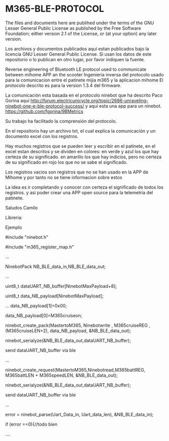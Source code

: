 # M365-BLE-PROTOCOL

The files and documents here are publihed under the terms of the GNU Lesser General Public
License as published by the Free Software Foundation; either
version 2.1 of the License, or (at your option) any later version.

Los archivos y documentos publicados aquí estan publicados bajo la licencia 
GNU Lesser General Public License.
Si usan los datos de este repositorio o lo publican en otro lugar, por favor indiquen la fuente.

Reverse engineering of Bluetooth LE protocol used to communicate between mihome APP an the scooter
Ingenieria inversa del protocolo usado para la comunicacion entre el patinete mijia m365 y la aplicacion mihome
El protocolo descrito es para la version 1.3.4 del firmware.

La comunicación esta basada en el protocolo ninebot que ha descrito Paco Gorina aquí
http://forum.electricunicycle.org/topic/2686-unraveling-ninebot-one-e-ble-protocol-success/
y aquí esta una app para un ninebot.
https://github.com/fgorina/9BMetrics

Su trabajo ha facilitado la comprensión del protocolo.

En el repositorio hay un archivo txt, el cual explica la comunicación y un documento excel con los registros.

Hay muchos registros que se pueden leer y escribir en el patinete, en el excel estan descritos y se dividen en colores:
en verde y azul los que hay certeza de su significado.
en amarillo los que hay indicios, pero no certeza de su significado
en rojo los que no se sabe el significado.

Los registros vacios son registros que no se han usado en la APP de MIhome y por tanto no se tiene informacion sobre estos

La idea es ir completando y conocer con certeza el significado de todos los registros. y asi poder crear una APP open source para la telemetria del patinete.

Saludos
Camilo

Libreria:

Ejemplo

#include "ninebot.h"

#include "m365_register_map.h"

...

NinebotPack NB_BLE_data_in,NB_BLE_data_out;

...

uint8_t dataUART_NB_buffer[NinebotMaxPayload+8];

uint8_t data_NB_payload[NinebotMaxPayload];

...
data_NB_payload[1]=0x00;

data_NB_payload[0]=M365cruiseon;

ninebot_create_pack(MastertoM365, Ninebotwrite , M365cruiseREG , (M365cruiseLEN+2), data_NB_payload, &NB_BLE_data_out);

ninebot_serialyze(&NB_BLE_data_out,dataUART_NB_buffer);

send dataUART_NB_buffer via ble

...

ninebot_create_request(MastertoM365,Ninebotread,M365battREG, M365battLEN + M365speedLEN, &NB_BLE_data_out);

ninebot_serialyze(&NB_BLE_data_out,dataUART_NB_buffer);

send dataUART_NB_buffer via ble

...

error = ninebot_parse(Uart_Data_in, Uart_data_len), &NB_BLE_data_in);

if (error ==0){//todo bien

....
